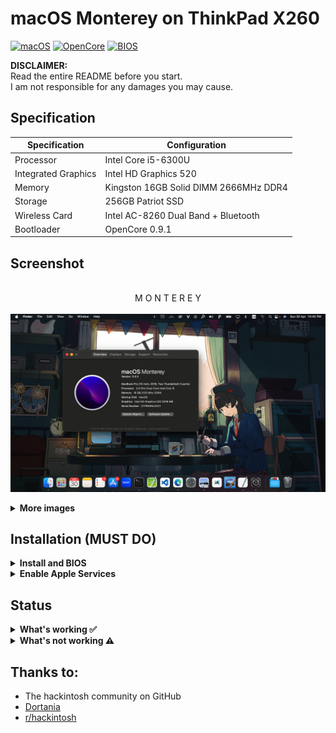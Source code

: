 # macOS Monterey on ThinkPad X260

[![macOS](https://img.shields.io/badge/macOS-12.*-blue)](https://developer.apple.com/documentation/macos-release-notes)
[![OpenCore](https://img.shields.io/badge/OpenCore-0.9.1-green)](https://github.com/acidanthera/OpenCorePkg)
[![BIOS](https://img.shields.io/badge/BIOS-1.50-yellow)](https://pcsupport.lenovo.com/us/en/products/laptops-and-netbooks/thinkpad-x-series-laptops/thinkpad-x260/downloads/driver-list/component?name=BIOS%2FUEFI)

**DISCLAIMER:**  
Read the entire README before you start.  
I am not responsible for any damages you may cause.

## Specification
Specification | Configuration
----------- | -----------
Processor | Intel Core i5-6300U
Integrated Graphics | Intel HD Graphics 520
Memory | Kingston 16GB Solid DIMM 2666MHz DDR4
Storage | 256GB Patriot SSD
Wireless Card | Intel AC-8260 Dual Band + Bluetooth
Bootloader | OpenCore 0.9.1


## Screenshot
<p align="center">
  <br>M O N T E R E Y
  <br><br>
  <img src="screenshot/main.png"/>
</p>
<details>
<summary><strong>More images</strong></summary>
<p align="center">
  <br>B A T T E R Y
  <br><br>
  <img src="screenshot/m1.png"/>
</p>
<p align="center">
  <br>S T A T S
  <br><br>
  <img src="screenshot/m2.png"/>
</p>
</details>  

## Installation (MUST DO)

<details>  
<summary><strong>Install and BIOS</strong></summary>

1. [Create an installation media](https://dortania.github.io/OpenCore-Install-Guide/installer-guide/#making-the-installer)
1. Download the latest EFI folder and copy it into the ESP partiton
1. Change your BIOS settings according to the table below
1. Boot from the USB installer (press `F12` to choose boot volume) and [start the installation process](https://dortania.github.io/OpenCore-Install-Guide/installation/installation-process.html#booting-the-opencore-usb)

| Menu     |                   |                                 | Setting     |
| -------- | ----------------- | ------------------------------- | ----------- |
| Config   | USB               | UEFI BIOS Support               | `Enable`    |
|          | Power             | Intel SpeedStep Technology      | `Enable`    |
|          |                   | CPU Power Management            | `Enable`    |
|          | CPU               | Hyper-Threading Technology      | `Enable`    |
| Security | Security Chip     |                                 | `Disable`   |
|          | Memory Protection | Execution Prevention            | `Enable`    |
|          | Virtualization    | Intel Virtualization Technology | `Enable`    |
|          |                   | Intel VT-d Feature              | `Enable`    |
|          | Anti-Theft        | Computrace                      | `Disable`   |
|          | Secure Boot       |                                 | `Disable`   |
|          | Intel SGX         |                                 | `Disable`   |
|          | Device Guard      |                                 | `Disable`   |
| Startup  | UEFI/Legacy Boot  |                                 | `UEFI Only` |
|          | CSM Support       |                                 | `No`        |
|          | Boot Mode         |                                 | `Quick`     |

</details>

<details>  
<summary><strong>Enable Apple Services</strong></summary>

1. Run the following script in Terminal

```bash
git clone https://github.com/corpnewt/GenSMBIOS && cd GenSMBIOS && chmod +x GenSMBIOS.command && ./GenSMBIOS.command
```

2. Type `3` to Generate SMBIOS, then press ENTER
3. Type `MacbookPro16,3 5`, then press ENTER. Leave this Terminal window open.
4. Open `/EFI/OC/Config.plist` with any editor and navigate to `PlatformInfo -> Generic`
5. Add the script's last result to `MLB, SystemSerialNumber and SystemUUID`

```diff
<key>PlatformInfo</key>
<dict>
   <key>Generic</key>
   <array>
      </dict>
         <key>AdviseWindows</key>
         <false/>
         <key>SystemMemoryStatus</key>
         <string>Auto</string>
         <key>MLB</key>
+        <string>M0000000000000001</string>
         <key>ProcessorType</key>
         <integer>0</integer>
         <key>ROM</key>
         <data>ESIzRFVm</data>
         <key>SpoofVendor</key>
         <true/>
         <key>SystemProductName</key>
         <string>MacBookPro13,3</string>
         <key>SystemSerialNumber</key>
+        <string>W00000000001</string>
         <key>SystemUUID</key>
+        <string>00000000-0000-0000-0000-000000000000</string>
      </dict>
   </array>
</dict>
```

6. Save and reboot the system

</details>

## Status

<details>  
<summary><strong>What's working ✅</strong></summary>

- CPU Power Management `~1W on IDLE`
- Intel HD 520 Graphics `incuding graphics acceleration`
- USB ports
- Internal camera `working fine on FaceTime, Skype, Zoom and others`
- Sleep / Hibernatemode `25 or 3` / Wake / Shutdown / Reboot
- Intel Gigabit Ethernet
- Wifi, Bluetooth, Airdrop, Handoff, Continuity, Sidecar wireless `some functionalities may be buggy or broken on Intel WLAN cards`
- iMessage, FaceTime, App Store, iTunes Store `Please generate your own SMBIOS`
- Speakers and headphones combo jack 
- Batteries
- Keyboard map and hotkeys with [ThinkPad Assistant](https://github.com/MSzturc/ThinkpadAssistant)
- Trackpad, Trackpoint and physical buttons
- HDMI `with digital audio passthrough`
- SD Card Reader

</details>

<details>  
<summary><strong>What's not working ⚠️</strong></summary>

- Safari DRM `Use Chromium engine to watch Apple TV+, Amazon Prime Video, Netflix and others`
- WWAN (never be supported because there is no kext for MacOS)
- Fingerprint Reader

</details>

## Thanks to:

- The hackintosh community on GitHub
- [Dortania](https://dortania.github.io/OpenCore-Install-Guide/)
- [r/hackintosh](https://www.reddit.com/r/hackintosh/)
